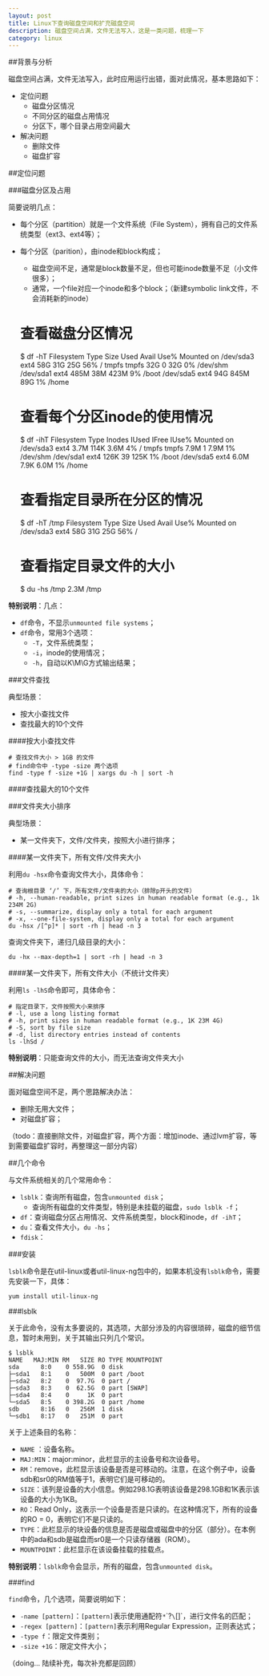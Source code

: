 ```yaml
---
layout: post
title: Linux下查询磁盘空间和扩充磁盘空间
description: 磁盘空间占满，文件无法写入，这是一类问题，梳理一下
category: linux
---
```



##背景与分析

磁盘空间占满，文件无法写入，此时应用运行出错，面对此情况，基本思路如下：

* 定位问题
	* 磁盘分区情况
	* 不同分区的磁盘占用情况
	* 分区下，哪个目录占用空间最大
* 解决问题
	* 删除文件
	* 磁盘扩容
	
##定位问题

###磁盘分区及占用

简要说明几点：

* 每个分区（partition）就是一个文件系统（File System），拥有自己的文件系统类型（ext3、ext4等）；
* 每个分区（parition），由inode和block构成；
	* 磁盘空间不足，通常是block数量不足，但也可能inode数量不足（小文件很多）；
	* 通常，一个file对应一个inode和多个block；（新建symbolic link文件，不会消耗新的inode）


	# 查看磁盘分区情况
	$ df -hT
		Filesystem    Type    Size  Used Avail Use% Mounted on
		/dev/sda3     ext4     58G   31G   25G  56% /
		tmpfs        tmpfs     32G     0   32G   0% /dev/shm
		/dev/sda1     ext4    485M   38M  423M   9% /boot
		/dev/sda5     ext4     94G  845M   89G   1% /home
	
	
	# 查看每个分区inode的使用情况
	$ df -ihT
		Filesystem    Type    Inodes   IUsed   IFree IUse% Mounted on
		/dev/sda3     ext4      3.7M    114K    3.6M    4% /
		tmpfs        tmpfs      7.9M       1    7.9M    1% /dev/shm
		/dev/sda1     ext4      126K      39    125K    1% /boot
		/dev/sda5     ext4      6.0M    7.9K    6.0M    1% /home
	
	
	
	# 查看指定目录所在分区的情况
	$ df -hT /tmp
		Filesystem    Type    Size  Used Avail Use% Mounted on
		/dev/sda3     ext4     58G   31G   25G  56% /


	
	# 查看指定目录文件的大小
	$ du -hs /tmp
		2.3M	/tmp






**特别说明**：几点：

* `df`命令，不显示`unmounted file systems`；
* `df`命令，常用3个选项：
	* `-T`，文件系统类型；
	* `-i`，inode的使用情况；
	* `-h`，自动以K\M\G方式输出结果；


###文件查找

典型场景：

* 按大小查找文件
* 查找最大的10个文件


####按大小查找文件

	# 查找文件大小 > 1GB 的文件
	# find命令中 -type -size 两个选项
	find -type f -size +1G | xargs du -h | sort -h


####查找最大的10个文件




###文件夹大小排序

典型场景：

* 某一文件夹下，文件/文件夹，按照大小进行排序；


####某一文件夹下，所有文件/文件夹大小

利用`du -hsx`命令查询文件大小，具体命令：

	# 查询根目录 ‘/’ 下，所有文件/文件夹的大小（排除p开头的文件）
	# -h, --human-readable, print sizes in human readable format (e.g., 1k 234M 2G)
	# -s, --summarize, display only a total for each argument
	# -x, --one-file-system, display only a total for each argument
	du -hsx /[^p]* | sort -rh | head -n 3


查询文件夹下，递归几级目录的大小：

	du -hx --max-depth=1 | sort -rh | head -n 3



####某一文件夹下，所有文件大小（不统计文件夹）

利用`ls -lhS`命令即可，具体命令：

	# 指定目录下，文件按照大小来排序
	# -l, use a long listing format
	# -h, print sizes in human readable format (e.g., 1K 23M 4G)
	# -S, sort by file size
	# -d, list directory entries instead of contents
	ls -lhSd /


**特别说明**：只能查询文件的大小，而无法查询文件夹大小







##解决问题

面对磁盘空间不足，两个思路解决办法：

* 删除无用大文件；
* 对磁盘扩容；



（todo：直接删除文件，对磁盘扩容，两个方面：增加inode、通过lvm扩容，等到需要磁盘扩容时，再整理这一部分内容）







##几个命令

与文件系统相关的几个常用命令：

* `lsblk`：查询所有磁盘，包含`unmounted disk`；
	* 查询所有磁盘的文件类型，特别是未挂载的磁盘，`sudo lsblk -f`；
* `df`：查询磁盘分区占用情况、文件系统类型，block和inode，`df -ihT`；
* `du`：查看文件大小，`du -hs`；
* `fdisk`：




###安装

`lsblk`命令是在util-linux或者util-linux-ng包中的，如果本机没有`lsblk`命令，需要先安装一下，具体：

	yum install util-linux-ng



###lsblk

关于此命令，没有太多要说的，其选项，大部分涉及的内容很琐碎，磁盘的细节信息，暂时未用到，关于其输出只列几个常识。

	$ lsblk
	NAME   MAJ:MIN RM   SIZE RO TYPE MOUNTPOINT
	sda      8:0    0 558.9G  0 disk 
	├─sda1   8:1    0   500M  0 part /boot
	├─sda2   8:2    0  97.7G  0 part /
	├─sda3   8:3    0  62.5G  0 part [SWAP]
	├─sda4   8:4    0     1K  0 part 
	└─sda5   8:5    0 398.2G  0 part /home
	sdb      8:16   0   256M  1 disk 
	└─sdb1   8:17   0   251M  0 part 

	
关于上述条目的名称：
	
* `NAME` ：设备名称。
* `MAJ:MIN`：major:minor，此栏显示的主设备号和次设备号。
* `RM`：remove，此栏显示该设备是否是可移动的。注意，在这个例子中，设备sdb和sr0的RM值等于1，表明它们是可移动的。
* `SIZE`：该列是设备的大小信息。例如298.1G表明该设备是298.1GB和1K表示该设备的大小为1KB。
* `RO`：Read Only，这表示一个设备是否是只读的。在这种情况下，所有的设备的RO = 0，表明它们不是只读的。
* `TYPE`：此栏显示的块设备的信息是否是磁盘或磁盘中的分区（部分）。在本例中的ada和sdb是磁盘而sr0是一个只读存储器（ROM）。
* `MOUNTPOINT`：此栏显示在该设备挂载的挂载点。


**特别说明**：`lsblk`命令会显示，所有的磁盘，包含`unmounted disk`。


###find

`find`命令，几个选项，简要说明如下：

* `-name [pattern]`：`[pattern]`表示使用通配符`*`\`?`\`[]`，进行文件名的匹配；
* `-regex [pattern]`：`[pattern]`表示利用Regular Expression，正则表达式；
* `-type f`：限定文件类别；
* `-size +1G`：限定文件大小；

（doing... 陆续补充，每次补充都是回顾）






















[NingG]:    http://ningg.github.com  "NingG"





